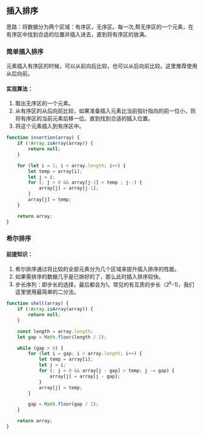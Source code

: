 ## 插入排序

思路：将数据分为两个区域：有序区，无序区。每一次,帮无序区的一个元素，在有序区中找到合适的位置并插入进去，直到将有序区的放满。

### 简单插入排序

元素插入有序区的时候，可以从前向后比较，也可以从后向前比较。这里推荐使用从后向前。

#### 实现算法：
1. 取出无序区的一个元素。
2. 从有序区的从后向前比较，如果准备插入元素比当前指针指向的前一位小，则将有序区的当前元素后移一位。直到找到合适的插入位置。
3. 将这个元素插入到有序区中。

```JavaScript
function insertion(array) {
    if (!Array.isArray(array)) {
        return null;
    }

    for (let i = 1; i < array.length; i++) {
        let temp = array[i];
        let j = i;
        for (; j > 0 && array[j-1] > temp ; j--) {
            array[j] = array[j-1];
        }
        array[j] = temp;
    }

    return array;
}

```

### 希尔排序

#### 前提知识：
1. 希尔排序通过将比较的全部元素分为几个区域来提升插入排序的性能。
2. 如果需排序的数据几乎是已排好的了，那么此时插入排序较快。
3. 步长序列：即步长的选择，最后都会为1。常见的有互质的步长（2<sup>k</sup>-1)，我们这里使用最简单的二分法。

```javascript
function shell(array) {
    if (!Array.isArray(array)) {
        return null;
    }

    const length = array.length;
    let gap = Math.floor(length / 2);

    while (gap > 0) {
        for (let i = gap; i < array.length; i++) {
            let temp = array[i];
            let j = i;
            for (; j > 0 && array[j - gap] > temp; j -= gap) {
                array[j] = array[j - gap];
            }
            array[j] = temp;
        }

        gap = Math.floor(gap / 2);
    }

    return array;
}
```


